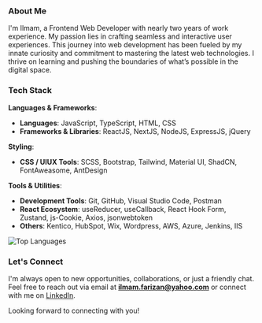 ### About Me
I'm Ilmam, a Frontend Web Developer with nearly two years of work experience. My passion lies in crafting seamless and interactive user experiences. This journey into web development has been fueled by my innate curiosity and commitment to mastering the latest web technologies. I thrive on learning and pushing the boundaries of what’s possible in the digital space.

### Tech Stack

**Languages & Frameworks**:
- **Languages**: JavaScript, TypeScript, HTML, CSS
- **Frameworks & Libraries**: ReactJS, NextJS, NodeJS, ExpressJS, jQuery

**Styling**:
- **CSS / UIUX Tools**: SCSS, Bootstrap, Tailwind, Material UI, ShadCN, FontAweasome, AntDesign

**Tools & Utilities**:
- **Development Tools**: Git, GitHub, Visual Studio Code, Postman
- **React Ecosystem**: useReducer, useCallback, React Hook Form, Zustand, js-Cookie, Axios, jsonwebtoken
- **Others**: Kentico, HubSpot, Wix, Wordpress, AWS, Azure, Jenkins, IIS

![Top Languages](https://github-readme-stats.vercel.app/api/top-langs/?username=IlmamFarizan&theme=onedark&hide_border=false&include_all_commits=true&count_private=true&layout=compact)

### Let's Connect
I'm always open to new opportunities, collaborations, or just a friendly chat. Feel free to reach out via email at **ilmam.farizan@yahoo.com** or connect with me on [LinkedIn](https://www.linkedin.com/in/ilmam-farizan-57b2b5265/).

Looking forward to connecting with you!
